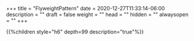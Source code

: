 +++
title = "FlyweightPattern"
date = 2020-12-27T11:33:14-06:00
description = ""
draft = false
weight = ""
head = ""
hidden = ""
alwaysopen = ""
+++

<!--more-->

{{%children style="h6" depth=99 description="true"%}}